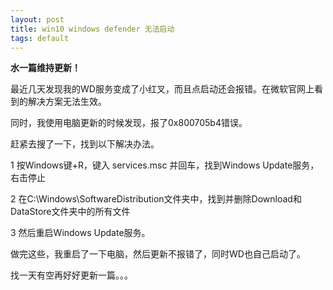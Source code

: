 ```yaml
---
layout: post
title: win10 windows defender 无法启动
tags: default
---
```


**水一篇维持更新！**

最近几天发现我的WD服务变成了小红叉，而且点启动还会报错。在微软官网上看到的解决方案无法生效。

同时，我使用电脑更新的时候发现，报了0x800705b4错误。

赶紧去搜了一下，找到以下解决办法。

1 按Windows键+R，键入 services.msc 并回车，找到Windows Update服务，右击停止

2 在C:\Windows\SoftwareDistribution文件夹中，找到并删除Download和DataStore文件夹中的所有文件

3 然后重启Windows Update服务。

做完这些，我重启了一下电脑，然后更新不报错了，同时WD也自己启动了。




找一天有空再好好更新一篇。。。


[-_-]:老井也不
